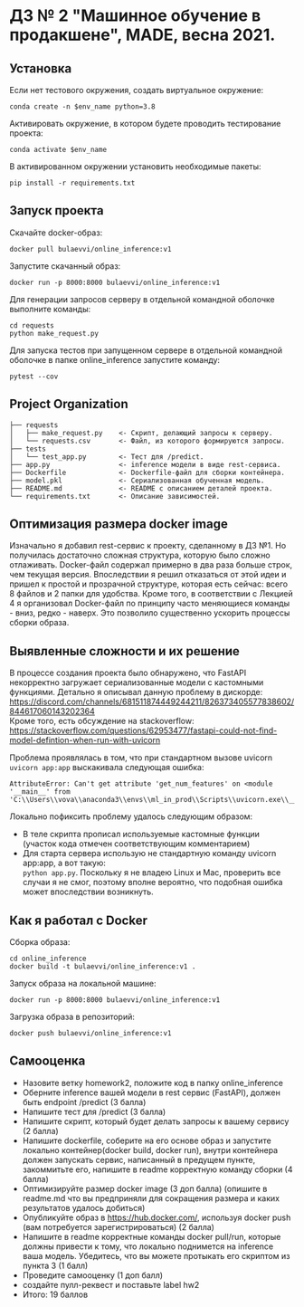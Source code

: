 # ДЗ № 2 "Машинное обучение в продакшене", MADE, весна 2021.

## Установка

Если нет тестового окружения, создать виртуальное окружение:
```
conda create -n $env_name python=3.8
```
Активировать окружение, в котором будете проводить тестирование проекта:
```
conda activate $env_name
```
В активированном окружении установить необходимые пакеты:
```
pip install -r requirements.txt
```
## Запуск проекта

Скачайте docker-образ:
```
docker pull bulaevvi/online_inference:v1
```
Запустите скачанный образ:
```
docker run -p 8000:8000 bulaevvi/online_inference:v1
```
Для генерации запросов серверу в отдельной командной оболочке выполните команды:
```
cd requests
python make_request.py
```
Для запуска тестов при запущенном сервере в отдельной командной оболочке в папке online_inference запустите команду:
```
pytest --cov
```

## Project Organization

    ├── requests
    │   ├── make_request.py    <- Скрипт, делающий запросы к серверу.
    │   └── requests.csv       <- Файл, из которого формируются запросы.
    ├── tests
    │   └── test_app.py        <- Тест для /predict.
    ├── app.py                 <- inference модели в виде rest-сервиса.
    ├── Dockerfile             <- Dockerfile-файл для сборки контейнера.
    ├── model.pkl              <- Сериализованная обученная модель.
    ├── README.md              <- README с описанием деталей проекта.
    └── requirements.txt       <- Описание зависимостей.

## Оптимизация размера docker image
Изначально я добавил rest-сервис к проекту, сделанному в ДЗ №1. Но получилась достаточно сложная структура, которую было сложно отлаживать. Docker-файл содержал примерно в два раза больше строк, чем текущая версия. Впоследствии я решил отказаться от этой идеи и пришел к простой и прозрачной структуре, которая есть сейчас: всего 8 файлов и 2 папки для удобства.
Кроме того, в соответствии с Лекцией 4 я организовал Docker-файл по принципу часто меняющиеся команды - вниз, редко - наверх. Это позволило существенно ускорить процессы сборки образа.

## Выявленные сложности и их решение

В процессе создания проекта было обнаружено, что FastAPI некорректно загружает сериализованные модели с кастомными функциями. Детально я описывал данную проблему в дискорде:
https://discord.com/channels/681511874449244211/826373405577838602/844617060143202364  
Кроме того, есть обсуждение на stackoverflow:  
https://stackoverflow.com/questions/62953477/fastapi-could-not-find-model-defintion-when-run-with-uvicorn

Проблема проявлялась в том, что при стандартном вызове uvicorn ```uvicorn app:app``` выскакивала следующая ошибка:
```
AttributeError: Can't get attribute 'get_num_features' on <module '__main__' from 'C:\\Users\\vova\\anaconda3\\envs\\ml_in_prod\\Scripts\\uvicorn.exe\\__main__.py'>
```

Локально пофиксить проблему удалось следующим образом:
- В теле скрипта прописал используемые кастомные функции (участок кода отмечен соответствующим комментарием)
- Для старта сервера использую не стандартную команду uvicorn app:app, а вот такую:  
```python app.py```. Поскольку я не владею Linux и Mac, проверить все случаи я не смог, поэтому вполне вероятно, что подобная ошибка может впоследствии возникнуть.


## Как я работал с Docker

Сборка образа:
```
cd online_inference
docker build -t bulaevvi/online_inference:v1 .
```
Запуск образа на локальной машине:
```
docker run -p 8000:8000 bulaevvi/online_inference:v1
```
Загрузка образа в репозиторий:
```
docker push bulaevvi/online_inference:v1
```

## Самооценка

+ Назовите ветку homework2, положите код в папку online_inference 
+ Оберните inference вашей модели в rest сервис (FastAPI), должен быть endpoint /predict (3 балла)
+ Напишите тест для /predict  (3 балла) 
+ Напишите скрипт, который будет делать запросы к вашему сервису (2 балла)
+ Напишите dockerfile, соберите на его основе образ и запустите локально контейнер(docker build, docker run), внутри контейнера должен запускать сервис, написанный в предущем пункте, закоммитьте его, напишите в readme корректную команду сборки (4 балла)
+ Оптимизируйте размер docker image (3 доп балла) (опишите в readme.md что вы предприняли для сокращения размера и каких результатов удалось добиться)
+ Опубликуйте образ в https://hub.docker.com/, используя docker push (вам потребуется зарегистрироваться) (2 балла)
+ Напишите в readme корректные команды docker pull/run, которые должны привести к тому, что локально поднимется на inference ваша модель. Убедитесь, что вы можете протыкать его скриптом из пункта 3 (1 балл)
+ Проведите самооценку (1 доп балл)
+ создайте пулл-реквест и поставьте label hw2
+ Итого: 19 баллов
